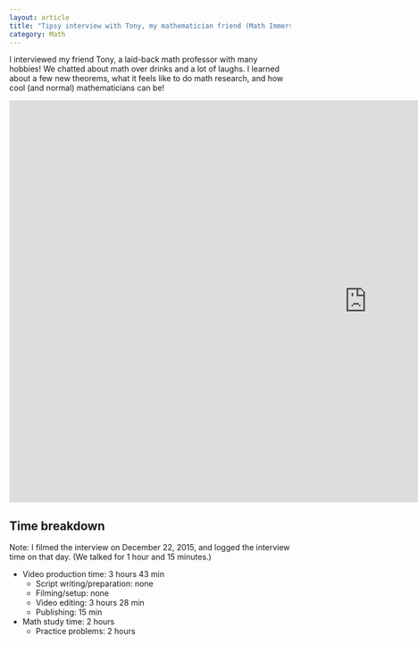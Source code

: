 ```yaml
---
layout: article
title: "Tipsy interview with Tony, my mathematician friend (Math Immersion Month Day 24)"
category: Math
---
```


I interviewed my friend Tony, a laid-back math professor with many hobbies! We chatted about math over drinks and a lot of laughs. I learned about a few new theorems, what it feels like to do math research, and how cool (and normal) mathematicians can be!

<iframe width="1280" height="720" src="https://www.youtube.com/embed/ay1ehYifnW8" frameborder="0" allowfullscreen></iframe>

## Time breakdown
Note: I filmed the interview on December 22, 2015, and logged the interview time on that day. (We talked for 1 hour and 15 minutes.)

- Video production time: 3 hours 43 min
  - Script writing/preparation: none
  - Filming/setup: none
  - Video editing: 3 hours 28 min
  - Publishing: 15 min
- Math study time: 2 hours
  - Practice problems: 2 hours